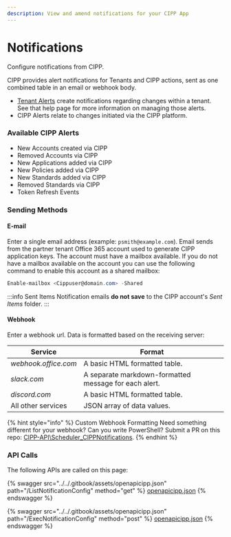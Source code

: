 ```yaml
---
description: View and amend notifications for your CIPP App
---
```


# Notifications

Configure notifications from CIPP.

CIPP provides alert notifications for Tenants and CIPP actions, sent as one combined table in an email or webhook body.

* [Tenant Alerts](../../tenantadministration/alerts/) create notifications regarding changes within a tenant. See that help page for more information on managing those alerts.
* CIPP Alerts relate to changes initiated via the CIPP platform.

### Available CIPP Alerts

* New Accounts created via CIPP
* Removed Accounts via CIPP
* New Applications added via CIPP
* New Policies added via CIPP
* New Standards added via CIPP
* Removed Standards via CIPP
* Token Refresh Events

### Sending Methods

#### E-mail

Enter a single email address (example: `psmith@example.com`). Email sends from the partner tenant Office 365 account used to generate CIPP application keys. The account must have a mailbox available. If you do not have a mailbox available on the account you can use the following command to enable this account as a shared mailbox:

```powershell
Enable-mailbox <Cippuser@domain.com> -Shared
```

:::info Sent Items Notification emails **do not save** to the CIPP account's _Sent Items_ folder. :::

#### Webhook

Enter a webhook url. Data is formatted based on the receiving server:

| Service              | Format                                                |
| -------------------- | ----------------------------------------------------- |
| _webhook.office.com_ | A basic HTML formatted table.                         |
| _slack.com_          | A separate markdown-formatted message for each alert. |
| _discord.com_        | A basic HTML formatted table.                         |
| All other services   | JSON array of data values.                            |

{% hint style="info" %}
Custom Webhook Formatting Need something different for your webhook? Can you write PowerShell? Submit a PR on this repo: [CIPP-API\Scheduler\_CIPPNotifications](https://github.com/KelvinTegelaar/CIPP-API/tree/dev/Scheduler\_CIPPNotifications).
{% endhint %}

### API Calls

The following APIs are called on this page:

{% swagger src="../../.gitbook/assets/openapicipp.json" path="/ListNotificationConfig" method="get" %}
[openapicipp.json](../../.gitbook/assets/openapicipp.json)
{% endswagger %}

{% swagger src="../../.gitbook/assets/openapicipp.json" path="/ExecNotificationConfig" method="post" %}
[openapicipp.json](../../.gitbook/assets/openapicipp.json)
{% endswagger %}
